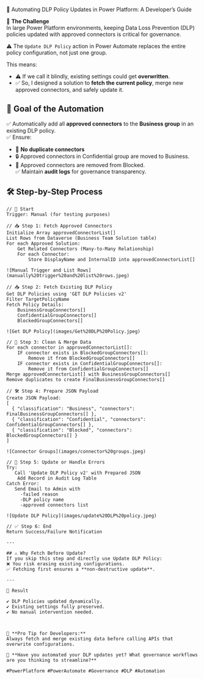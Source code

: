 🚀 Automating DLP Policy Updates in Power Platform: A Developer’s Guide

🔐 **The Challenge**  
In large Power Platform environments, keeping Data Loss Prevention (DLP) policies updated with approved connectors is critical for governance.  

⚠️ The `Update DLP Policy` action in Power Automate replaces the entire policy configuration, not just one group.  

This means:  
- ⚠️ If we call it blindly, existing settings could get **overwritten**.  
- ✅ So, I designed a solution to **fetch the current policy**, merge new approved connectors, and safely update it.  


## 🎯 Goal of the Automation  

✅ Automatically add all **approved connectors** to the **Business group** in an existing DLP policy.  
✅ Ensure:  
- 🔄 **No duplicate connectors**  
- 🔒 Approved connectors in Confidential group are moved to Business.  
- 🚫 Approved connectors are removed from Blocked.  
✅ Maintain **audit logs** for governance transparency.


## 🛠️ Step-by-Step Process  

```pseudo
// 🚀 Start
Trigger: Manual (for testing purposes)

// 📥 Step 1: Fetch Approved Connectors
Initialize Array approvedConnectorList[]
List Rows from Dataverse (Business Team Solution table)
For each Approved Solution:
    Get Related Connectors (Many-to-Many Relationship)
    For each Connector:
        Store DisplayName and InternalID into approvedConnectorList[]

![Manual Trigger and List Rows](manually%20trigger%20and%20list%20rows.jpeg)

// 📥 Step 2: Fetch Existing DLP Policy
Get DLP Policies using 'GET DLP Policies v2'
Filter TargetPolicyName
Fetch Policy Details:
    BusinessGroupConnectors[]
    ConfidentialGroupConnectors[]
    BlockedGroupConnectors[]

![Get DLP Policy](images/Get%20DLP%20Policy.jpeg)

// 🔄 Step 3: Clean & Merge Data
For each connector in approvedConnectorList[]:
    IF connector exists in BlockedGroupConnectors[]:
        Remove it from BlockedGroupConnectors[]
    IF connector exists in ConfidentialGroupConnectors[]:
        Remove it from ConfidentialGroupConnectors[]
Merge approvedConnectorList[] with BusinessGroupConnectors[]
Remove duplicates to create FinalBusinessGroupConnectors[]

// 🛠 Step 4: Prepare JSON Payload
Create JSON Payload:
[
  { "classification": "Business", "connectors": FinalBusinessGroupConnectors[] },
  { "classification": "Confidential", "connectors": ConfidentialGroupConnectors[] },
  { "classification": "Blocked", "connectors": BlockedGroupConnectors[] }
]

![Connector Groups](images/connector%20groups.jpeg)

// 🔀 Step 5: Update or Handle Errors
Try:
   Call 'Update DLP Policy v2' with Prepared JSON
    Add Record in Audit Log Table
Catch Error:
   Send Email to Admin with
     -failed reason
     -DLP policy name
     -approved connectors list

![Update DLP Policy](images/update%20DLP%20policy.jpeg)

// ✅ Step 6: End
Return Success/Failure Notification

---

## ⚠️ Why Fetch Before Update?
If you skip this step and directly use Update DLP Policy:  
❌ You risk erasing existing configurations.  
✅ Fetching first ensures a **non-destructive update**.  

---

🌟 Result  

✔️ DLP Policies updated dynamically.  
✔️ Existing settings fully preserved.  
✔️ No manual intervention needed.  



📢 **Pro Tip for Developers:**  
Always fetch and merge existing data before calling APIs that overwrite configurations.  

💬 **Have you automated your DLP updates yet? What governance workflows are you thinking to streamline?**  

#PowerPlatform #PowerAutomate #Governance #DLP #Automation

